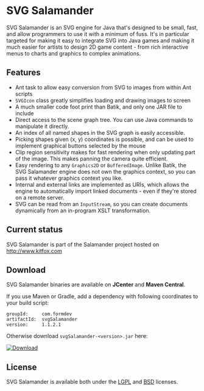 SVG Salamander
==============
SVG Salamander is an SVG engine for Java that's designed to be small, fast, and allow programmers to use it with a minimum of fuss. It's in particular targeted for making it easy to integrate SVG into Java games and making it much easier for artists to design 2D game content - from rich interactive menus to charts and graphics to complex animations.

Features
--------
* Ant task to allow easy conversion from SVG to images from within Ant scripts
* `SVGIcon` class greatly simplifies loading and drawing images to screen
* A much smaller code foot print than Batik, and only one JAR file to include
* Direct access to the scene graph tree. You can use Java commands to manipulate it directly.
* An index of all named shapes in the SVG graph is easily accessible.
* Picking shapes given (x, y) coordinates is possible, and can be used to implement graphical buttons selected by the mouse
* Clip region sensitivity makes for fast rendering when only updating part of the image. This makes panning the camera quite efficient.
* Easy rendering to any `Graphics2D` or `BufferedImage`. Unlike Batik, the SVG Salamander engine does not own the graphics context, so you can pass it whatever graphics context you like.
* Internal and external links are implemented as URIs, which allows the engine to automatically import linked documents - even if they're stored on a remote server.
* SVG can be read from an `InputStream`, so you can create documents dynamically from an in-program XSLT transformation.

Current status
--------------
SVG Salamander is part of the Salamander project hosted on http://www.kitfox.com

Download
--------

SVG Salamander binaries are available on **JCenter** and **Maven Central**.

If you use Maven or Gradle, add a dependency with following coordinates to your
build script:

    groupId:     com.formdev
    artifactId:  svgSalamander
    version:     1.1.2.1

Otherwise download `svgSalamander-<version>.jar` here:

[![Download](https://api.bintray.com/packages/jformdesigner/svgSalamander/svgSalamander/images/download.svg)](https://bintray.com/jformdesigner/svgSalamander/svgSalamander/_latestVersion)

License
-------
SVG Salamander is available both under the [LGPL](www/license/license-lgpl.txt) and [BSD](www/license/license-bsd.txt) licenses.

